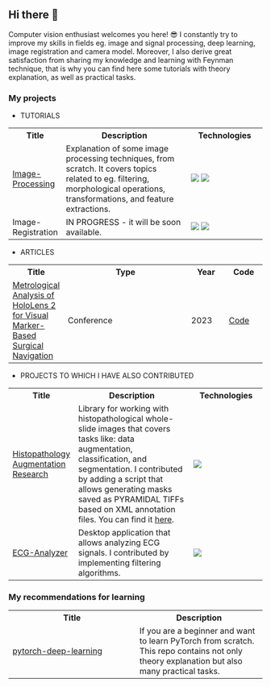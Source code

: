 ## Hi there 👋

Computer vision enthusiast welcomes you here! 😎 I constantly try to improve my skills in fields eg. image and signal processing, deep learning, image registration and camera model.
Moreover, I also derive great satisfaction from sharing my knowledge and learning with Feynman technique, that is why you can find here some tutorials with theory explanation, as well as practical tasks. 

### My projects
- TUTORIALS

<table style="width:100%; table-layout:auto;">
  <tr>
    <th style="width:20%;">Title</th>
    <th style="width:50%;">Description</th>
    <th style="width:30%;">Technologies</th>
  </tr>
  <tr>
    <td>
      <a href="https://github.com/aflorkowska/Image-Processing">Image-Processing</a>
    </td>
    <td>Explanation of some image processing techniques, from scratch. It covers topics related to eg. filtering, morphological operations, transformations, and feature extractions.</td>
    <td>
      <img src="https://img.shields.io/badge/scikit--learn-F7931E?style=flat-square&logo=scikit-learn&logoColor=white" />
      <img src="https://img.shields.io/badge/SciPy-black?style=flat-square&logo=scipy" />
    </td>
  </tr>
  <tr>
    <td>Image-Registration</td>
    <td>IN PROGRESS - it will be soon available.</td>
    <td>
      <img src="https://img.shields.io/badge/scikit--learn-F7931E?style=flat-square&logo=scikit-learn&logoColor=white" />
      <img src="https://img.shields.io/badge/SciPy-black?style=flat-square&logo=scipy" />
    </td>
  </tr>
</table>

- ARTICLES
<table style="width:100%; table-layout:auto;">
  <tr>
    <th style="width:20%;">Title</th>
    <th style="width:50%;">Type</th>
    <th style="width:15%;">Year</th>
    <th style="width:15%;">Code</th>
  </tr>
  <tr>
    <td><a href="https://ieeexplore.ieee.org/document/10355714">Metrological Analysis of HoloLens 2 for Visual Marker-Based Surgical Navigation</a></td>
    <td>Conference</td>
    <td>2023</td>
    <td><a href="https://github.com/aflorkowska/MA_HL2_VMBSV-Charts">Code</a></td>
  </tr>
</table>


- PROJECTS TO WHICH I HAVE ALSO CONTRIBUTED

<table style="width:100%; table-layout:auto;">
  <tr>
    <th style="width:20%;">Title</th>
    <th style="width:50%;">Description</th>
    <th style="width:30%;">Technologies</th>
  </tr>
  <tr>
    <td><a href="https://github.com/Jarartur/HistopathologyAugmentationResearch">Histopathology<br>Augmentation<br>Research</a></td>
    <td>Library for working with histopathological whole-slide images that covers tasks like: data augmentation, classification, and segmentation. I contributed by adding a script that allows generating masks saved as PYRAMIDAL TIFFs based on XML annotation files. You can find it <a href="https://github.com/aflorkowska/XML-to-TIFF-converter">here</a>.</td>
    <td>
      <img src="https://img.shields.io/badge/PyTorch-black?style=flat-square&logo=pytorch" />
    </td>
  </tr>
  <tr>
    <td><a href="https://github.com/dadm2022/ECG-Analyzer">ECG-Analyzer</a></td>
    <td>Desktop application that allows analyzing ECG signals. I contributed by implementing filtering algorithms.</td>
    <td>
      <img src="https://img.shields.io/badge/C%2B%2B-00599C?style=flat-square&logo=c%2B%2B&logoColor=white" />
    </td>
  </tr>
</table>


### My recommendations for learning
<table style="width:100%; table-layout:auto;">
  <tr>
    <th style="width:50%;">Title</th>
    <th style="width:50%;">Description</th>
  </tr>
  <tr>
    <td><a href="https://github.com/mrdbourke/pytorch-deep-learning/">pytorch-deep-learning</a></td>
    <td>If you are a beginner and want to learn PyTorch from scratch. This repo contains not only theory explanation but also many practical tasks.</td>
  </tr>
</table>

